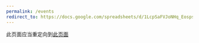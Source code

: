 ```yaml
---
permalink: /events
redirect_to: https://docs.google.com/spreadsheets/d/1LcpSaFVJoNHq_Eosps9gU2SFoEpFU5Wx9YC87r636qg/edit?usp=sharing
---
```


此页面应当重定向到[此页面](https://docs.google.com/spreadsheets/d/1LcpSaFVJoNHq_Eosps9gU2SFoEpFU5Wx9YC87r636qg/edit?usp=sharing)